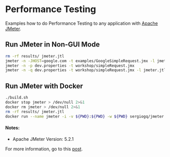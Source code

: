 # Performance Testing
Examples how to do Performance Testing to any application with [Apache JMeter](https://jmeter.apache.org).

## Run JMeter in Non-GUI Mode
```sh
rm -rf results/ jmeter.jtl 
jmeter -n -JHOST=google.com -t examples/GoogleSimpleRequest.jmx -l jmeter.jtl -e -o results
jmeter -n -p dev.properties -t workshop/simpleRequest.jmx
jmeter -n -q dev.properties -t workshop/simpleRequest.jmx -l jmeter.jtl -e -o results
```

## Run JMeter with Docker
```sh
./build.sh
docker stop jmeter > /dev/null 2>&1
docker rm jmeter > /dev/null 2>&1
rm -rf results/ jmeter.jtl
docker run --name jmeter -i -v ${PWD}:${PWD} -w ${PWD} sergiogq/jmeter:5.1.1 $@ -n -JHOST=google.com -t examples/GoogleSimpleRequest.jmx -Dlog_level.jmeter=DEBUG -j jmeter.log -l jmeter.jtl -e -o results
```

#### Notes:
- Apache JMeter Version: 5.2.1

For more information, go to this [post](http://sergioalbertogq.blogspot.com/2020/03/learning-about-performance-testing.html).

